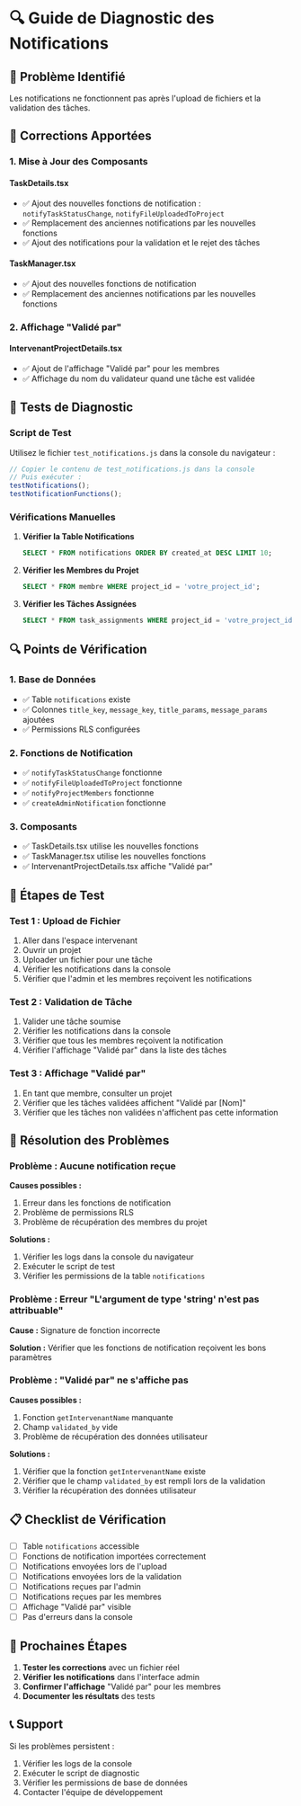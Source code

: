 # 🔍 Guide de Diagnostic des Notifications

## 🚨 Problème Identifié

Les notifications ne fonctionnent pas après l'upload de fichiers et la validation des tâches.

## 🔧 Corrections Apportées

### 1. **Mise à Jour des Composants**

#### **TaskDetails.tsx**
- ✅ Ajout des nouvelles fonctions de notification : `notifyTaskStatusChange`, `notifyFileUploadedToProject`
- ✅ Remplacement des anciennes notifications par les nouvelles fonctions
- ✅ Ajout des notifications pour la validation et le rejet des tâches

#### **TaskManager.tsx**
- ✅ Ajout des nouvelles fonctions de notification
- ✅ Remplacement des anciennes notifications par les nouvelles fonctions

### 2. **Affichage "Validé par"**

#### **IntervenantProjectDetails.tsx**
- ✅ Ajout de l'affichage "Validé par" pour les membres
- ✅ Affichage du nom du validateur quand une tâche est validée

## 🧪 Tests de Diagnostic

### **Script de Test**
Utilisez le fichier `test_notifications.js` dans la console du navigateur :

```javascript
// Copier le contenu de test_notifications.js dans la console
// Puis exécuter :
testNotifications();
testNotificationFunctions();
```

### **Vérifications Manuelles**

1. **Vérifier la Table Notifications**
   ```sql
   SELECT * FROM notifications ORDER BY created_at DESC LIMIT 10;
   ```

2. **Vérifier les Membres du Projet**
   ```sql
   SELECT * FROM membre WHERE project_id = 'votre_project_id';
   ```

3. **Vérifier les Tâches Assignées**
   ```sql
   SELECT * FROM task_assignments WHERE project_id = 'votre_project_id';
   ```

## 🔍 Points de Vérification

### **1. Base de Données**
- ✅ Table `notifications` existe
- ✅ Colonnes `title_key`, `message_key`, `title_params`, `message_params` ajoutées
- ✅ Permissions RLS configurées

### **2. Fonctions de Notification**
- ✅ `notifyTaskStatusChange` fonctionne
- ✅ `notifyFileUploadedToProject` fonctionne
- ✅ `notifyProjectMembers` fonctionne
- ✅ `createAdminNotification` fonctionne

### **3. Composants**
- ✅ TaskDetails.tsx utilise les nouvelles fonctions
- ✅ TaskManager.tsx utilise les nouvelles fonctions
- ✅ IntervenantProjectDetails.tsx affiche "Validé par"

## 🚀 Étapes de Test

### **Test 1 : Upload de Fichier**
1. Aller dans l'espace intervenant
2. Ouvrir un projet
3. Uploader un fichier pour une tâche
4. Vérifier les notifications dans la console
5. Vérifier que l'admin et les membres reçoivent les notifications

### **Test 2 : Validation de Tâche**
1. Valider une tâche soumise
2. Vérifier les notifications dans la console
3. Vérifier que tous les membres reçoivent la notification
4. Vérifier l'affichage "Validé par" dans la liste des tâches

### **Test 3 : Affichage "Validé par"**
1. En tant que membre, consulter un projet
2. Vérifier que les tâches validées affichent "Validé par [Nom]"
3. Vérifier que les tâches non validées n'affichent pas cette information

## 🐛 Résolution des Problèmes

### **Problème : Aucune notification reçue**

**Causes possibles :**
1. Erreur dans les fonctions de notification
2. Problème de permissions RLS
3. Problème de récupération des membres du projet

**Solutions :**
1. Vérifier les logs dans la console du navigateur
2. Exécuter le script de test
3. Vérifier les permissions de la table `notifications`

### **Problème : Erreur "L'argument de type 'string' n'est pas attribuable"**

**Cause :** Signature de fonction incorrecte

**Solution :** Vérifier que les fonctions de notification reçoivent les bons paramètres

### **Problème : "Validé par" ne s'affiche pas**

**Causes possibles :**
1. Fonction `getIntervenantName` manquante
2. Champ `validated_by` vide
3. Problème de récupération des données utilisateur

**Solutions :**
1. Vérifier que la fonction `getIntervenantName` existe
2. Vérifier que le champ `validated_by` est rempli lors de la validation
3. Vérifier la récupération des données utilisateur

## 📋 Checklist de Vérification

- [ ] Table `notifications` accessible
- [ ] Fonctions de notification importées correctement
- [ ] Notifications envoyées lors de l'upload
- [ ] Notifications envoyées lors de la validation
- [ ] Notifications reçues par l'admin
- [ ] Notifications reçues par les membres
- [ ] Affichage "Validé par" visible
- [ ] Pas d'erreurs dans la console

## 🔄 Prochaines Étapes

1. **Tester les corrections** avec un fichier réel
2. **Vérifier les notifications** dans l'interface admin
3. **Confirmer l'affichage** "Validé par" pour les membres
4. **Documenter les résultats** des tests

## 📞 Support

Si les problèmes persistent :
1. Vérifier les logs de la console
2. Exécuter le script de diagnostic
3. Vérifier les permissions de base de données
4. Contacter l'équipe de développement 